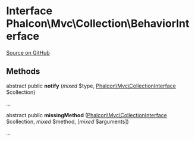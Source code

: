 # Interface **Phalcon\\Mvc\\Collection\\BehaviorInterface**

<a href="https://github.com/phalcon/cphalcon/blob/master/phalcon/mvc/collection/behaviorinterface.zep" class="btn btn-default btn-sm">Source on GitHub</a>

## Methods
abstract public  **notify** (*mixed* $type, [Phalcon\Mvc\CollectionInterface](/[[language]]/[[version]]/api/Phalcon_Mvc_CollectionInterface) $collection)

...


abstract public  **missingMethod** ([Phalcon\Mvc\CollectionInterface](/[[language]]/[[version]]/api/Phalcon_Mvc_CollectionInterface) $collection, *mixed* $method, [*mixed* $arguments])

...


